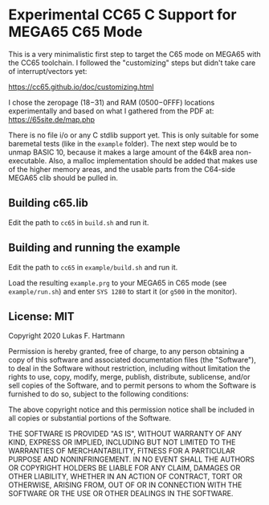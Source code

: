 # Experimental CC65 C Support for MEGA65 C65 Mode

This is a very minimalistic first step to target the C65 mode on MEGA65 with the CC65 toolchain. I followed the "customizing" steps but didn't take care of interrupt/vectors yet:

https://cc65.github.io/doc/customizing.html

I chose the zeropage ($18-$31) and RAM ($0500-$0FFF) locations experimentally and based on what I gathered from the PDF at: https://65site.de/map.php

There is no file i/o or any C stdlib support yet. This is only suitable for some baremetal tests (like in the `example` folder). The next step would be to unmap BASIC 10, because it makes a large amount of the 64kB area non-executable. Also, a malloc implementation should be added that makes use of the higher memory areas, and the usable parts from the C64-side MEGA65 clib should be pulled in.

## Building c65.lib

Edit the path to `cc65` in `build.sh` and run it.

## Building and running the example

Edit the path to `cc65` in `example/build.sh` and run it.

Load the resulting `example.prg` to your MEGA65 in C65 mode (see `example/run.sh`) and enter `SYS 1280` to start it (or `g500` in the monitor).

## License: MIT

Copyright 2020 Lukas F. Hartmann

Permission is hereby granted, free of charge, to any person obtaining a copy of this software and associated documentation files (the "Software"), to deal in the Software without restriction, including without limitation the rights to use, copy, modify, merge, publish, distribute, sublicense, and/or sell copies of the Software, and to permit persons to whom the Software is furnished to do so, subject to the following conditions:

The above copyright notice and this permission notice shall be included in all copies or substantial portions of the Software.

THE SOFTWARE IS PROVIDED "AS IS", WITHOUT WARRANTY OF ANY KIND, EXPRESS OR IMPLIED, INCLUDING BUT NOT LIMITED TO THE WARRANTIES OF MERCHANTABILITY, FITNESS FOR A PARTICULAR PURPOSE AND NONINFRINGEMENT. IN NO EVENT SHALL THE AUTHORS OR COPYRIGHT HOLDERS BE LIABLE FOR ANY CLAIM, DAMAGES OR OTHER LIABILITY, WHETHER IN AN ACTION OF CONTRACT, TORT OR OTHERWISE, ARISING FROM, OUT OF OR IN CONNECTION WITH THE SOFTWARE OR THE USE OR OTHER DEALINGS IN THE SOFTWARE.


